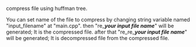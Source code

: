 compress file using huffman tree.

You can set name of the file to compress by changing string variable named "input_filename" at "main.cpp".
then "re_***your input file name***" will be generated; It is the compressed file.
after that "re_re_***your input file name***" will be generated; It is decompressed file from the compressed file.

